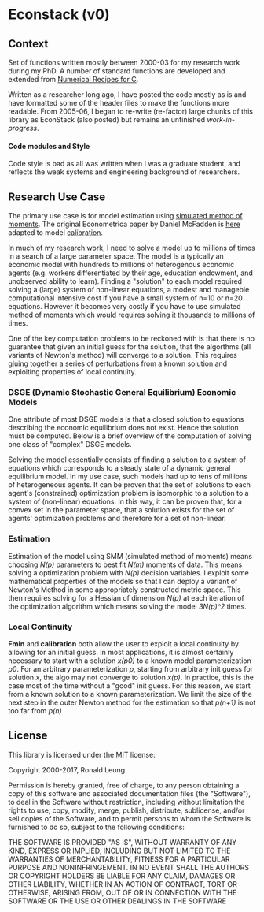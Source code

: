 # Econstack (v0) 


## Context
Set of functions written mostly between 2000-03 for my research work during my PhD. A number of standard functions are developed and extended from [Numerical Recipes for C](http://numerical.recipes/). 

Written as a researcher long ago, I have posted the code mostly as is and have formatted some of the header files to make the functions more readable. From 2005-06, I began to re-write (re-factor) large chunks of this library as EconStack (also posted) but remains an unfinished *work-in-progress*.

#### Code modules and Style
Code style is bad as all was written when I was a graduate student, and reflects the weak systems and engineering background of researchers.  

## Research Use Case
The primary use case is for model estimation using [simulated method of moments](https://en.wikipedia.org/wiki/Method_of_simulated_moments). The original Econometrica paper by Daniel McFadden is [here](https://www.jstor.org/stable/1913621) adapted to model [calibration](http://paulgomme.github.io/calibration.pdf). 

In much of my research work, I need to solve a model up to millions of times in a search of a large parameter space. The model is a typically an economic model with hundreds to millions of heterogenous economic agents (e.g. workers differentiated by their age, education endowment, and unobserved ability to learn). Finding a "solution" to each model required solving a (large) system of non-linear equations, a modest and manageble computational intensive cost if you have a small system of n=10 or n=20 equations. However it becomes very costly if you have to use simulated method of moments which would requires solving it thousands to millions of times. 

One of the key computation problems to be reckoned with is that there is no guarantee that given an initial guess for the solution, that the algorthms (all variants of Newton's method) will converge to a solution. This requires gluing together a series of perturbations from a known solution and exploiting properties of local continuity.  

### DSGE (Dynamic Stochastic General Equilibrium) Economic Models 
One attribute of most DSGE models is that a closed solution to equations describing the economic equilibrium does not exist. Hence the solution must be computed. Below is a brief overview of the computation of solving one class of "complex" DSGE models. 

Solving the model essentially consists of finding a solution to a system of equations which corresponds to a steady state of a dynamic general equilibrium model. In my use case, such models had up to tens of millions of heterogeneous agents. It can be proven that the set of solutions to each agent's (constrained) optimization problem is isomorphic to a solution to a system of (non-linear) equations. In this way, it can be proven that, for a convex set in the parameter space, that a solution exists for the set of agents' optimization problems and therefore for a set of non-linear. 

### Estimation 
Estimation of the model using SMM (simulated method of moments) means choosing *N(p)* parameters to best fit *N(m)* moments of data. This means solving a optimization problem with *N(p)* decision variables. I exploit some mathematical properties of the models so that I can deploy a variant of Newton's Method in some appropriately constructed metric space. This then requires solving for a Hessian of dimension *N(p)* at each iteration of the optimization algorithm which means solving the model *3N(p)^2* times. 

### Local Continuity
**Fmin** and **calibration** both allow the user to exploit a local continuity by allowing for an initial guess. In most applications, it is almost certainly necessary to start with a solution *x(p0)* to a known model parameterization *p0*. For an arbitrary parameterization *p*, starting from arbitrary init guess for solution *x*, the algo may not converge to solution *x(p)*. In practice, this is the case most of the time without a "good" init guess. For this reason, we start from a known solution to a known parameterization. We limit the size of the next step in the outer Newton method for the estimation so that *p(n+1)* is not too far from *p(n)*


## License
This library is licensed under the MIT license: 

Copyright 2000-2017, Ronald Leung

Permission is hereby granted, free of charge, to any person obtaining a copy of this software and associated documentation files (the "Software"), to deal in the Software without restriction, including without limitation the rights to use, copy, modify, merge, publish, distribute, sublicense, and/or sell copies of the Software, and to permit persons to whom the Software is furnished to do so, subject to the following conditions:

THE SOFTWARE IS PROVIDED "AS IS", WITHOUT WARRANTY OF ANY KIND, EXPRESS OR IMPLIED, INCLUDING BUT NOT LIMITED TO THE WARRANTIES OF MERCHANTABILITY, FITNESS FOR A PARTICULAR PURPOSE AND NONINFRINGEMENT. IN NO EVENT SHALL THE AUTHORS OR COPYRIGHT HOLDERS BE LIABLE FOR ANY CLAIM, DAMAGES OR OTHER LIABILITY, WHETHER IN AN ACTION OF CONTRACT, TORT OR OTHERWISE, ARISING FROM, OUT OF OR IN CONNECTION WITH THE SOFTWARE OR THE USE OR OTHER DEALINGS IN THE SOFTWARE